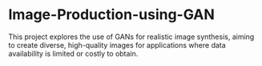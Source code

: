 # Image-Production-using-GAN
This project explores the use of GANs for realistic image synthesis, aiming to create diverse, high-quality images for applications where data availability is limited or costly to obtain.
